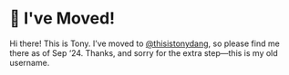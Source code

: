 # 🚚 I've Moved!

Hi there! This is Tony. I’ve moved to [@thisistonydang](https://github.com/thisistonydang), so please find me there as of Sep ‘24. Thanks, and sorry for the extra step—this is my old username.
